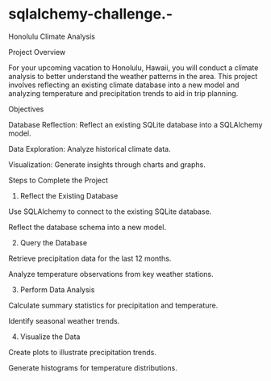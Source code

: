 # sqlalchemy-challenge.-
Honolulu Climate Analysis

Project Overview

For your upcoming vacation to Honolulu, Hawaii, you will conduct a climate analysis to better understand the weather patterns in the area. This project involves reflecting an existing climate database into a new model and analyzing temperature and precipitation trends to aid in trip planning.

Objectives

Database Reflection: Reflect an existing SQLite database into a SQLAlchemy model.

Data Exploration: Analyze historical climate data.

Visualization: Generate insights through charts and graphs.

Steps to Complete the Project

1. Reflect the Existing Database

Use SQLAlchemy to connect to the existing SQLite database.

Reflect the database schema into a new model.

2. Query the Database

Retrieve precipitation data for the last 12 months.

Analyze temperature observations from key weather stations.

3. Perform Data Analysis

Calculate summary statistics for precipitation and temperature.

Identify seasonal weather trends.

4. Visualize the Data

Create plots to illustrate precipitation trends.

Generate histograms for temperature distributions.